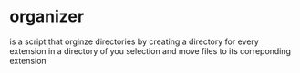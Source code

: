 # organizer

is a script that orginze directories by creating a directory for every extension in a directory of you selection and move files to its correponding extension

